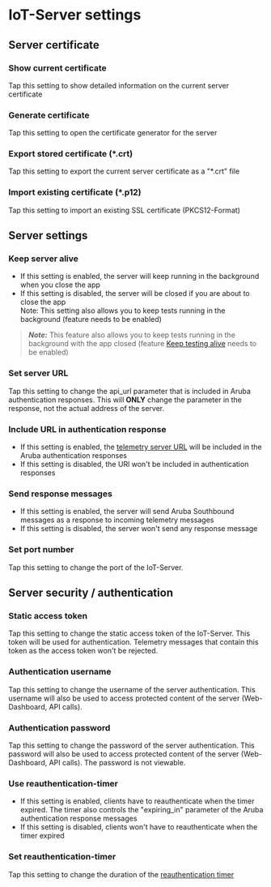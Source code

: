 # IoT-Server settings

## Server certificate

### Show current certificate

Tap this setting to show detailed information on the current server certificate

### Generate certificate

Tap this setting to open the certificate generator for the server

### Export stored certificate (*.crt)

Tap this setting to export the current server certificate as a "*.crt" file

### Import existing certificate (*.p12)

Tap this setting to import an existing SSL certificate (PKCS12-Format)

## Server settings

### Keep server alive

- If this setting is enabled, the server will keep running in the background when you close the app
- If this setting is disabled, the server will be closed if you are about to close the app  
Note: This setting also allows you to keep tests running in the background (feature needs to be enabled)

> **_Note:_** This feature also allows you to keep tests running in the background with the app closed (feature [Keep testing alive](./settings_bluetooth.md) needs to be enabled)

### Set server URL

Tap this setting to change the api_url parameter that is included in Aruba authentication responses. This will **ONLY** change the parameter in the response, not the actual address of the server.

### Include URL in authentication response

- If this setting is enabled, the [telemetry server URL](#set-server-url) will be included in the Aruba authentication responses
- If this setting is disabled, the URl won't be included in authentication responses

### Send response messages

- If this setting is enabled, the server will send Aruba Southbound messages as a response to incoming telemetry messages
- If this setting is disabled, the server won't send any response message

### Set port number

Tap this setting to change the port of the IoT-Server.

## Server security / authentication

### Static access token

Tap this setting to change the static access token of the IoT-Server. This token will be used for authentication. Telemetry messages that contain this token as the access token won't be rejected.

### Authentication username

Tap this setting to change the username of the server authentication. This username will also be used to access protected content of the server (Web-Dashboard, API calls).

### Authentication password

Tap this setting to change the password of the server authentication. This password will also be used to access protected content of the server (Web-Dashboard, API calls). The password is not viewable.

### Use reauthentication-timer

- If this setting is enabled, clients have to reauthenticate when the timer expired. The timer also controls the "expiring_in" parameter of the Aruba authentication response messages
- If this setting is disabled, clients won't have to reauthenticate when the timer expired

### Set reauthentication-timer

Tap this setting to change the duration of the [reauthentication timer](#use-reauthentication-timer)
